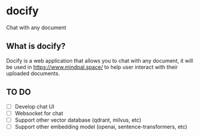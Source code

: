 # docify
Chat with any document 

## What is docify?
Docify is a web application that allows you to chat with any document, it will be used in https://www.mindpal.space/ to help user interact with their uploaded documents.

## TO DO
- [ ] Develop chat UI
- [ ] Websocket for chat 
- [ ] Support other vector database (qdrant, milvus, etc)
- [ ] Support other embedding model (openai, sentence-transformers, etc) 
